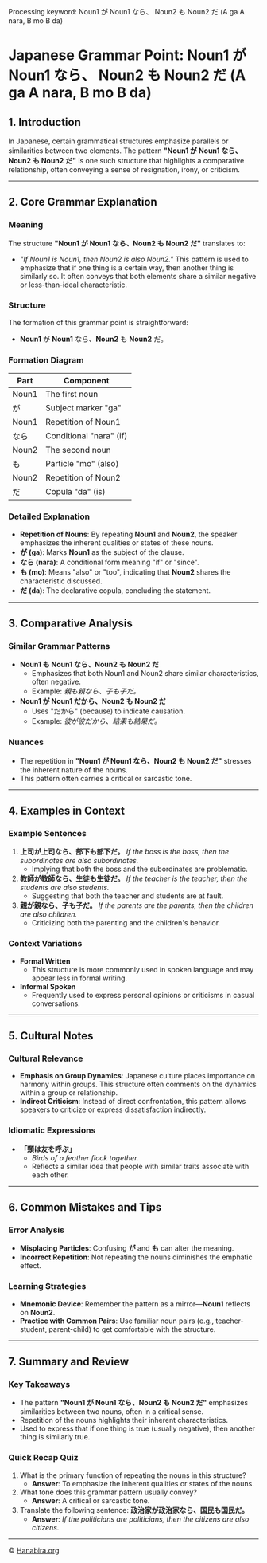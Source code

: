 Processing keyword: Noun1 が Noun1 なら、 Noun2 も Noun2 だ (A ga A nara, B mo B da)
# Japanese Grammar Point: Noun1 が Noun1 なら、 Noun2 も Noun2 だ (A ga A nara, B mo B da)

## 1. Introduction
In Japanese, certain grammatical structures emphasize parallels or similarities between two elements. The pattern **"Noun1 が Noun1 なら、Noun2 も Noun2 だ"** is one such structure that highlights a comparative relationship, often conveying a sense of resignation, irony, or criticism.

---
## 2. Core Grammar Explanation
### Meaning
The structure **"Noun1 が Noun1 なら、Noun2 も Noun2 だ"** translates to:
- *"If Noun1 is Noun1, then Noun2 is also Noun2."*
This pattern is used to emphasize that if one thing is a certain way, then another thing is similarly so. It often conveys that both elements share a similar negative or less-than-ideal characteristic.
### Structure
The formation of this grammar point is straightforward:
- **Noun1** が **Noun1** なら、**Noun2** も **Noun2** だ。
### Formation Diagram
| Part           | Component                |
|----------------|--------------------------|
| Noun1          | The first noun           |
| が             | Subject marker "ga"      |
| Noun1          | Repetition of Noun1      |
| なら           | Conditional "nara" (if)  |
| Noun2          | The second noun          |
| も             | Particle "mo" (also)     |
| Noun2          | Repetition of Noun2      |
| だ             | Copula "da" (is)         |
### Detailed Explanation
- **Repetition of Nouns**: By repeating **Noun1** and **Noun2**, the speaker emphasizes the inherent qualities or states of these nouns.
- **が (ga)**: Marks **Noun1** as the subject of the clause.
- **なら (nara)**: A conditional form meaning "if" or "since".
- **も (mo)**: Means "also" or "too", indicating that **Noun2** shares the characteristic discussed.
- **だ (da)**: The declarative copula, concluding the statement.
---
## 3. Comparative Analysis
### Similar Grammar Patterns
- **Noun1 も Noun1 なら、Noun2 も Noun2 だ**
  - Emphasizes that both Noun1 and Noun2 share similar characteristics, often negative.
  - Example: *親も親なら、子も子だ。*
- **Noun1 が Noun1 だから、Noun2 も Noun2 だ**
  - Uses "だから" (because) to indicate causation.
  - Example: *彼が彼だから、結果も結果だ。*
### Nuances
- The repetition in **"Noun1 が Noun1 なら、Noun2 も Noun2 だ"** stresses the inherent nature of the nouns.
- This pattern often carries a critical or sarcastic tone.
---
## 4. Examples in Context
### Example Sentences
1. **上司が上司なら、部下も部下だ。**
   *If the boss is the boss, then the subordinates are also subordinates.*
   - Implying that both the boss and the subordinates are problematic.
2. **教師が教師なら、生徒も生徒だ。**
   *If the teacher is the teacher, then the students are also students.*
   - Suggesting that both the teacher and students are at fault.
3. **親が親なら、子も子だ。**
   *If the parents are the parents, then the children are also children.*
   - Criticizing both the parenting and the children's behavior.
### Context Variations
- **Formal Written**
  - This structure is more commonly used in spoken language and may appear less in formal writing.
- **Informal Spoken**
  - Frequently used to express personal opinions or criticisms in casual conversations.
---
## 5. Cultural Notes
### Cultural Relevance
- **Emphasis on Group Dynamics**: Japanese culture places importance on harmony within groups. This structure often comments on the dynamics within a group or relationship.
- **Indirect Criticism**: Instead of direct confrontation, this pattern allows speakers to criticize or express dissatisfaction indirectly.
### Idiomatic Expressions
- **「類は友を呼ぶ」**
  - *Birds of a feather flock together.*
  - Reflects a similar idea that people with similar traits associate with each other.
---
## 6. Common Mistakes and Tips
### Error Analysis
- **Misplacing Particles**: Confusing **が** and **も** can alter the meaning.
- **Incorrect Repetition**: Not repeating the nouns diminishes the emphatic effect.
### Learning Strategies
- **Mnemonic Device**: Remember the pattern as a mirror—**Noun1** reflects on **Noun2**.
- **Practice with Common Pairs**: Use familiar noun pairs (e.g., teacher-student, parent-child) to get comfortable with the structure.
---
## 7. Summary and Review
### Key Takeaways
- The pattern **"Noun1 が Noun1 なら、Noun2 も Noun2 だ"** emphasizes similarities between two nouns, often in a critical sense.
- Repetition of the nouns highlights their inherent characteristics.
- Used to express that if one thing is true (usually negative), then another thing is similarly true.
### Quick Recap Quiz
1. What is the primary function of repeating the nouns in this structure?
   - **Answer**: To emphasize the inherent qualities or states of the nouns.
2. What tone does this grammar pattern usually convey?
   - **Answer**: A critical or sarcastic tone.
3. Translate the following sentence:
   **政治家が政治家なら、国民も国民だ。**
   - **Answer**: *If the politicians are politicians, then the citizens are also citizens.*

---

© [Hanabira.org](https://hanabira.org)
